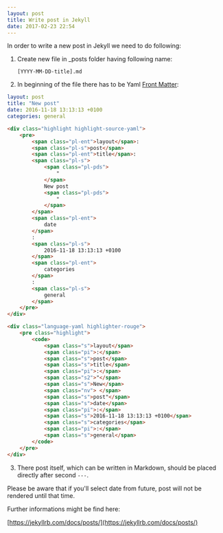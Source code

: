 ```yaml
---
layout: post
title: Write post in Jekyll
date: 2017-02-23 22:54
---
```


In order to write a new post in Jekyll we need to do following:

1. Create new file in _posts folder having following name:

    `[YYYY-MM-DD-title].md`
2. In beginning of the file there has to be Yaml [Front Matter](https://jekyllrb.com/docs/frontmatter/):

```yaml
layout: post
title: "New post"
date: 2016-11-18 13:13:13 +0100
categories: general
```

``` html
<div class="highlight highlight-source-yaml">
    <pre>
        <span class="pl-ent">layout</span>:
        <span class="pl-s">post</span>
        <span class="pl-ent">title</span>:
        <span class="pl-s">
            <span class="pl-pds">
                "
            </span>
            New post
            <span class="pl-pds">
                "
            </span>
        </span>
        <span class="pl-ent">
            date
        </span>
        :
        <span class="pl-s">
            2016-11-18 13:13:13 +0100
        </span>
        <span class="pl-ent">
            categories
        </span>
        :
        <span class="pl-s">
            general
        </span>
    </pre>
</div>
```

``` html
<div class="language-yaml highlighter-rouge">
    <pre class="highlight">
        <code>
            <span class="s">layout</span>
            <span class="pi">:</span>
            <span class="s">post</span>
            <span class="s">title</span>
            <span class="pi">:</span>
            <span class="s2">"</span>
            <span class="s">New</span>
            <span class="nv"> </span>
            <span class="s">post"</span>
            <span class="s">date</span>
            <span class="pi">:</span>
            <span class="s">2016-11-18 13:13:13 +0100</span>
            <span class="s">categories</span>
            <span class="pi">:</span>
            <span class="s">general</span>
        </code>
    </pre>
</div>
```

3. There post itself, which can be written in Markdown, should be placed directly after second `---`.

Please be aware that if you'll select date from future, post will not be rendered until that time.

Further informations might be find here:

[https://jekyllrb.com/docs/posts/](https://jekyllrb.com/docs/posts/)